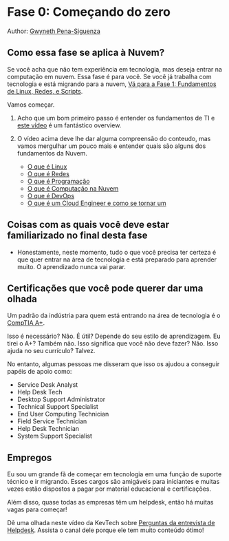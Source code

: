 # Fase 0: Começando do zero

Author: [Gwyneth Pena-Siguenza](https://twitter.com/madebygps)

## Como essa fase se aplica à Nuvem?

Se você acha que não tem experiência em tecnologia, mas deseja entrar na computação em nuvem. Essa fase é para você. Se você já trabalha com tecnologia e está migrando para a nuvem,
[Vá para a Fase 1: Fundamentos de Linux, Redes, e Scripts](../pt/phase1/README.md).

Vamos começar.

1. Acho que um bom primeiro passo é entender os fundamentos de TI e [este vídeo](https://youtu.be/awLnur5Yt9o) é um fantástico overview.

2. O vídeo acima deve lhe dar alguma compreensão do conteudo, mas vamos mergulhar um pouco mais e entender quais são alguns dos fundamentos da Nuvem.

   - [O que é Linux](https://youtu.be/PwugmcN1hf8)
   - [O que é Redes](https://youtu.be/3QhU9jd03a0)
   - [O que é Programação](https://youtu.be/ifo76VyrBYo)
   - [O que é Computação na Nuvem](https://youtu.be/eZLcyTxi8ZI)
   - [O que é DevOps](https://youtu.be/9pZ2xmsSDdo/)
   - [O que é um Cloud Engineer e como se tornar um](https://youtu.be/7i1WMGxyt4Q)

## Coisas com as quais você deve estar familiarizado no final desta fase

- Honestamente, neste momento, tudo o que você precisa ter certeza é que quer entrar na área de tecnologia e está preparado para aprender muito. O aprendizado nunca vai parar.

## Certificações que você pode querer dar uma olhada

Um padrão da indústria para quem está entrando na área de tecnologia é o [CompTIA A+](https://www.comptia.org/certifications/a).

Isso é necessário? Não. É útil? Depende do seu estilo de aprendizagem. Eu tirei o A+? Também não. Isso significa que você não deve fazer? Não. Isso ajuda no seu currículo? Talvez.

No entanto, algumas pessoas me disseram que isso os ajudou a conseguir papéis de apoio como:

- Service Desk Analyst
- Help Desk Tech
- Desktop Support Administrator
- Technical Support Specialist
- End User Computing Technician
- Field Service Technician
- Help Desk Technician
- System Support Specialist

## Empregos

Eu sou um grande fã de começar em tecnologia em uma função de suporte técnico e ir migrando. Esses cargos são amigáveis para iniciantes e muitas vezes estão dispostos a pagar por material educacional e certificações.

Além disso, quase todas as empresas têm um helpdesk, então há muitas vagas para começar!

Dê uma olhada neste vídeo da KevTech sobre [Perguntas da entrevista de Helpdesk](https://youtu.be/McxVgoQaCpU). Assista o canal dele porque ele tem muito conteúdo ótimo!
